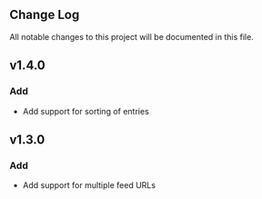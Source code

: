 ## Change Log
All notable changes to this project will be documented in this file.

## v1.4.0
### Add
- Add support for sorting of entries

## v1.3.0
### Add
- Add support for multiple feed URLs
